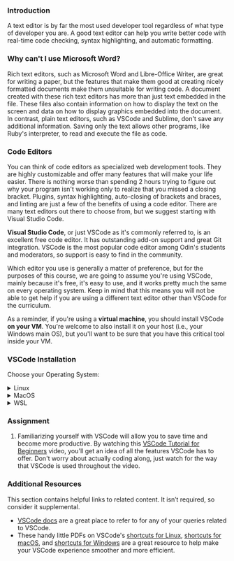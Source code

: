 ### Introduction

A text editor is by far the most used developer tool regardless of what type of developer you are. A good text editor can help you write better code with real-time code checking, syntax highlighting, and automatic formatting.

### Why can't I use Microsoft Word?

Rich text editors, such as Microsoft Word and Libre-Office Writer, are great for writing a paper, but the features that make them good at creating nicely formatted documents make them unsuitable for writing code. A document created with these rich text editors has more than just text embedded in the file. These files also contain information on how to display the text on the screen and data on how to display graphics embedded into the document. In contrast, plain text editors, such as VSCode and Sublime, don't save any additional information. Saving only the text allows other programs, like Ruby's interpreter, to read and execute the file as code.

### Code Editors

You can think of code editors as specialized web development tools. They are highly customizable and offer many features that will make your life easier. There is nothing worse than spending 2 hours trying to figure out why your program isn't working only to realize that you missed a closing bracket. Plugins, syntax highlighting, auto-closing of brackets and braces, and linting are just a few of the benefits of using a code editor. There are many text editors out there to choose from, but we suggest starting with Visual Studio Code.

**Visual Studio Code**, or just VSCode as it's commonly referred to, is an excellent free code editor. It has outstanding add-on support and great Git integration. VSCode is the most popular code editor among Odin's students and moderators, so support is easy to find in the community.

Which editor you use is generally a matter of preference, but for the purposes of this course, we are going to assume you're using VSCode, mainly because it's free, it's easy to use, and it works pretty much the same on every operating system. Keep in mind that this means you will not be able to get help if you are using a different text editor other than VSCode for the curriculum.

As a reminder, if you're using a **virtual machine**, you should install VSCode **on your VM**. You're welcome to also install it on your host (i.e., your Windows main OS), but you'll want to be sure that you have this critical tool inside your VM.

### VSCode Installation

Choose your Operating System:

<details markdown="block">
<summary class="dropDown-header">Linux</summary>

#### Step 1: Download VSCode

   - Open your **Terminal**
   - Run the following command to download the latest **VSCode** `.deb` package

~~~bash
wget -O code-latest.deb 'https://code.visualstudio.com/sha/download?build=stable&os=linux-deb-x64'
~~~

#### Step 2: Install VSCode

   - Enter the following command in your terminal to install the **VSCode** `.deb` package

~~~bash
sudo apt install ./code-latest.deb
~~~

   - If prompted, enter your password

   _(__note__: You might see a notice starting with `N: Download is performed unsandboxed (...)`. You don't need to worry about it. [Read this reddit post for more information.](https://www.reddit.com/r/linux4noobs/comments/ux6cwx/comment/i9x2twx/))_

#### Step 3: Delete the installer file

~~~bash
rm code-latest.deb
~~~

#### Step 4: Using VSCode

You can start VSCode in two ways,

   - Click **Visual Studio Code** from the Applications menu
   - **Or**, use the `code` command from the terminal

~~~bash
code
~~~

</details>

<details markdown="block">
<summary class="dropDown-header">MacOS</summary>

#### Step 1: Download VSCode

   - Click [this link](https://code.visualstudio.com/sha/download?build=stable&os=darwin-universal) to automatically download the latest VSCode installer .zip file.

#### Step 2: Install VSCode

   - Open the **Downloads** folder
   - Double click the file **VSCode-darwin-universal.zip**
   - Drag the **Visual Studio Code.app** icon to the **Applications** folder icon

#### Step 3: Delete the installer file

   - Open **Finder**
   - Go to the **Downloads** folder
   - Drag **VSCode-darwin-universal.zip** to the trash

#### Step 4: Using VSCode

   - Go to your **Applications** folder
   - Double click **Visual Studio Code**

</details>

<details markdown="block">
<summary class="dropDown-header">WSL</summary>


#### Step 1: Install VSCode



   - Follow the instructions on [the Visual Studio Code website](https://code.visualstudio.com/docs/setup/windows) to install VSCode.



#### Step 2: Delete the installer file



   - Open **File Explorer**

   - Go to the **Downloads** folder

   - Drag **VSCodeUserSetup-{version}.exe** to the trash



#### Step 4: Install WSL Extension



   - Open Visual Studio Code
   - Navigate to the extensions tab
   - Find and install the [WSL exstention](https://marketplace.visualstudio.com/items?itemName=ms-vscode-remote.remote-wsl)

#### Step 5: Ensure that WSL can correctly open VSCode
  -  Open a new WSL terminal
  - Run the following command to open a new VSCode window

~~~bash
code
~~~
- After a few moments a new VSCode window should open, and VSCode should provide a notification that its opening in WSL

</details>


### Assignment

<div class="lesson-content__panel" markdown="1">

  1. Familiarizing yourself with VSCode will allow you to save time and become more productive. By watching this [VSCode Tutorial for Beginners](https://youtu.be/ORrELERGIHs?t=103) video, you'll get an idea of all the features VSCode has to offer. Don't worry about actually coding along, just watch for the way that VSCode is used throughout the video.
</div>

### Additional Resources

This section contains helpful links to related content. It isn’t required, so consider it supplemental.

* [VSCode docs](https://code.visualstudio.com/docs) are a great place to refer to for any of your queries related to VSCode.
* These handy little PDFs on VSCode's [shortcuts for Linux](https://go.microsoft.com/fwlink/?linkid=832144), [shortcuts for macOS](https://go.microsoft.com/fwlink/?linkid=832143), and [shortcuts for Windows](https://code.visualstudio.com/shortcuts/keyboard-shortcuts-windows.pdf) are a great resource to help make your VSCode experience smoother and more efficient.
